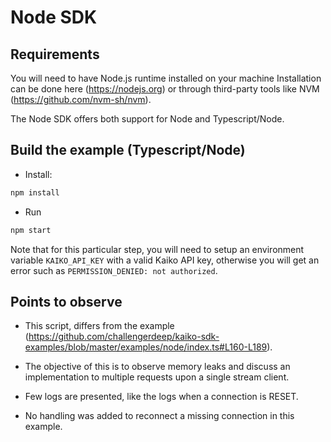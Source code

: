 # Node SDK

## Requirements

You will need to have Node.js runtime installed on your machine
Installation can be done here (<https://nodejs.or>g) or through third-party tools like NVM (<https://github.com/nvm-sh/nvm>).

The Node SDK offers both support for Node and Typescript/Node.

## Build the example (Typescript/Node)

- Install:

```bash
npm install
```

- Run

```bash
npm start
```

Note that for this particular step, you will need to setup an environment variable `KAIKO_API_KEY` with a valid Kaiko API key, otherwise you will get an error such as `PERMISSION_DENIED: not authorized`.

## Points to observe

- This script, differs from the example (<https://github.com/challengerdeep/kaiko-sdk-examples/blob/master/examples/node/index.ts#L160-L189>).

- The objective of this is to observe memory leaks and discuss an implementation to multiple requests upon a single stream client.

- Few logs are presented, like the logs when a connection is RESET.

- No handling was added to reconnect a missing connection in this example.

